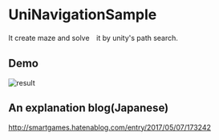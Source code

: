 # UniNavigationSample
It create maze and solve　it by unity's path search.

## Demo
![result](https://github.com/sanukin39/UniNavigationSample/blob/master/media/map.gif)

## An explanation blog(Japanese)
http://smartgames.hatenablog.com/entry/2017/05/07/173242
